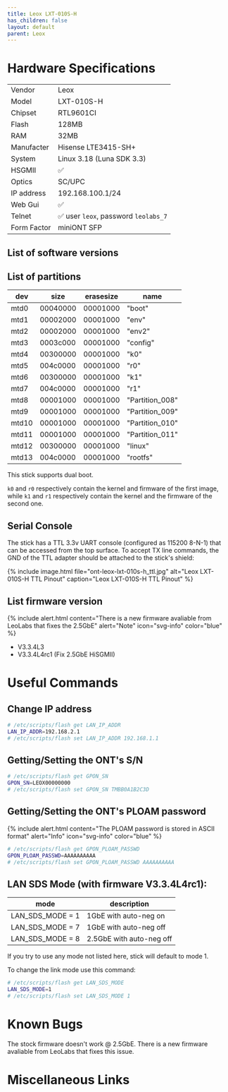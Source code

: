 ```yaml
---
title: Leox LXT-010S-H
has_children: false
layout: default
parent: Leox
---
```


# Hardware Specifications

|             |                                      |
| ----------- | ------------------------------------ |
| Vendor      | Leox                                 |
| Model       | LXT-010S-H                           |
| Chipset     | RTL9601CI                            |
| Flash       | 128MB                                |
| RAM         | 32MB                                 |
| Manufacter  | Hisense LTE3415-SH+                  |
| System      | Linux 3.18 (Luna SDK 3.3)            |
| HSGMII      | ✅                                   |
| Optics      | SC/UPC                               |
| IP address  | 192.168.100.1/24                     |
| Web Gui     | ✅                                   |
| Telnet      | ✅ user `leox`, password `leolabs_7` |
| Form Factor | miniONT SFP                          |


## List of software versions
## List of partitions

| dev   | size     | erasesize | name            |
| ----- | -------- | --------- | --------------- |
| mtd0  | 00040000 | 00001000  | "boot"          |
| mtd1  | 00002000 | 00001000  | "env"           |
| mtd2  | 00002000 | 00001000  | "env2"          |
| mtd3  | 0003c000 | 00001000  | "config"        |
| mtd4  | 00300000 | 00001000  | "k0"            |
| mtd5  | 004c0000 | 00001000  | "r0"            |
| mtd6  | 00300000 | 00001000  | "k1"            |
| mtd7  | 004c0000 | 00001000  | "r1"            |
| mtd8  | 00001000 | 00001000  | "Partition_008" |
| mtd9  | 00001000 | 00001000  | "Partition_009" |
| mtd10 | 00001000 | 00001000  | "Partition_010" |
| mtd11 | 00001000 | 00001000  | "Partition_011" |
| mtd12 | 00300000 | 00001000  | "linux"         |
| mtd13 | 004c0000 | 00001000  | "rootfs"        |

This stick supports dual boot. 

`k0` and `r0` respectively contain the kernel and firmware of the first image, while `k1` and `r1` respectively contain the kernel and the firmware of the second one.

## Serial Console


The stick has a TTL 3.3v UART console (configured as 115200 8-N-1) that can be accessed from the top surface. To accept TX line commands, the GND of the TTL adapter should be attached to the stick's shield:

{% include image.html file="ont-leox-lxt-010s-h_ttl.jpg" alt="Leox LXT-010S-H TTL Pinout" caption="Leox LXT-010S-H TTL Pinout" %}

## List firmware version

{% include alert.html content="There is a new firmware avaliable from LeoLabs that fixes the 2.5GbE" alert="Note" icon="svg-info" color="blue" %}

- V3.3.4L3
- V3.3.4L4rc1 (Fix 2.5GbE HiSGMII)

# Useful Commands

## Change IP address
```sh
# /etc/scripts/flash get LAN_IP_ADDR
LAN_IP_ADDR=192.168.2.1
# /etc/scripts/flash set LAN_IP_ADDR 192.168.1.1
 ```

## Getting/Setting the ONT's S/N
```sh
# /etc/scripts/flash get GPON_SN
GPON_SN=LEOX00000000
# /etc/scripts/flash set GPON_SN TMBB0A1B2C3D
```

## Getting/Setting the ONT's PLOAM password

{% include alert.html content="The PLOAM password is stored in ASCII format" alert="Info" icon="svg-info" color="blue" %}

```sh
# /etc/scripts/flash get GPON_PLOAM_PASSWD
GPON_PLOAM_PASSWD=AAAAAAAAAA
# /etc/scripts/flash set GPON_PLOAM_PASSWD AAAAAAAAAA
```

## LAN SDS Mode (with firmware V3.3.4L4rc1):

|       mode           |             description              |
| -------------------- | ------------------------------------ |
| LAN_SDS_MODE = 1     | 1GbE with auto-neg on                |
| LAN_SDS_MODE = 7     | 1GbE with auto-neg off               |
| LAN_SDS_MODE = 8     | 2.5GbE with auto-neg off             |

If you try to use any mode not listed here, stick will default to mode 1.

To change the link mode use this command:

```sh
# /etc/scripts/flash get LAN_SDS_MODE
LAN_SDS_MODE=1
# /etc/scripts/flash set LAN_SDS_MODE 1
```

# Known Bugs

The stock firmware doesn't work @ 2.5GbE. There is a new firmware avaliable from LeoLabs that fixes this issue.


# Miscellaneous Links


